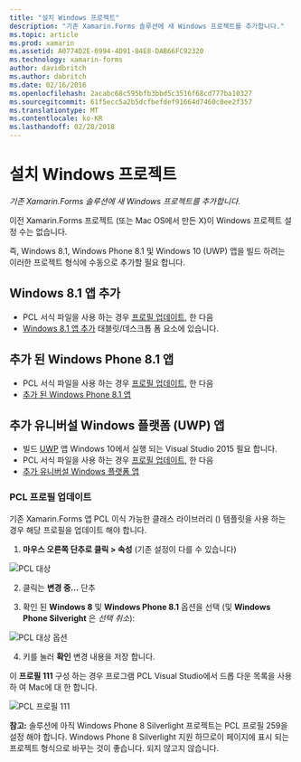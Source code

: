 ```yaml
---
title: "설치 Windows 프로젝트"
description: "기존 Xamarin.Forms 솔루션에 새 Windows 프로젝트를 추가합니다."
ms.topic: article
ms.prod: xamarin
ms.assetid: A0774D2E-6994-4D91-84E8-DAB66FC92320
ms.technology: xamarin-forms
author: davidbritch
ms.author: dabritch
ms.date: 02/16/2016
ms.openlocfilehash: 2acabc68c595bfb3bbd5c3516f68cd777ba10327
ms.sourcegitcommit: 61f5ecc5a2b5dcfbefdef91664d7460c0ee2f357
ms.translationtype: MT
ms.contentlocale: ko-KR
ms.lasthandoff: 02/28/2018
---
```

# <a name="setup-windows-projects"></a>설치 Windows 프로젝트

_기존 Xamarin.Forms 솔루션에 새 Windows 프로젝트를 추가합니다._

이전 Xamarin.Forms 프로젝트 (또는 Mac OS에서 만든&nbsp;X)이 Windows 프로젝트 설정 수는 없습니다.

즉, Windows 8.1, Windows Phone 8.1 및 Windows 10 (UWP) 앱을 빌드 하려는 이러한 프로젝트 형식에 수동으로 추가할 필요 합니다.

## <a name="add-a-windows-81-app"></a>Windows 8.1 앱 추가

* PCL 서식 파일을 사용 하는 경우 [프로필 업데이트](#pcl), 한 다음
* [Windows 8.1 앱 추가](~/xamarin-forms/platform/windows/installation/tablet.md) 태블릿/데스크톱 폼 요소에 있습니다.

## <a name="add-a-windows-phone-81-app"></a>추가 된 Windows Phone 8.1 앱

* PCL 서식 파일을 사용 하는 경우 [프로필 업데이트](#pcl), 한 다음
* [추가 된 Windows Phone 8.1 앱](~/xamarin-forms/platform/windows/installation/phone.md)

## <a name="add-a-universal-windows-platform-uwp-app"></a>추가 유니버설 Windows 플랫폼 (UWP) 앱

* 빌드 [UWP](https://msdn.microsoft.com/library/windows/apps/dn894631.aspx) 앱 Windows 10에서 실행 되는 Visual Studio 2015 필요 합니다.
* PCL 서식 파일을 사용 하는 경우 [프로필 업데이트](#pcl), 한 다음
* [추가 유니버설 Windows 플랫폼 앱](~/xamarin-forms/platform/windows/installation/universal.md)

<a name="pcl" />

### <a name="update-your-pcl-profile"></a>PCL 프로필 업데이트

기존 Xamarin.Forms 앱 PCL 이식 가능한 클래스 라이브러리 () 템플릿을 사용 하는 경우 해당 프로필을 업데이트 해야 합니다.

1. **마우스 오른쪽 단추로 클릭 > 속성** (기존 설정이 다를 수 있습니다)

  ![](images/targets.png "PCL 대상")

2. 클릭는 **변경 중...**  단추

3. 확인 된 **Windows 8** 및 **Windows Phone 8.1** 옵션을 선택 (및 **Windows Phone Silveright** 은 *선택 취소*):

  ![](images/pcl.png "PCL 대상 옵션")

4. 키를 눌러 **확인** 변경 내용을 저장 합니다.

이 **프로필 111** 구성 하는 경우 프로그램 PCL Visual Studio에서 드롭 다운 목록을 사용 하 여 Mac에 대 한 합니다.

  ![](images/pcl-xs.png "PCL 프로필 111")

**참고:** 솔루션에 아직 Windows Phone 8 Silverlight 프로젝트는 PCL 프로필 259을 설정 해야 합니다. Windows Phone 8 Silverlight 지원 하므로이 페이지에 표시 되는 프로젝트 형식으로 바꾸는 것이 좋습니다. 되지 않고지 않습니다.
